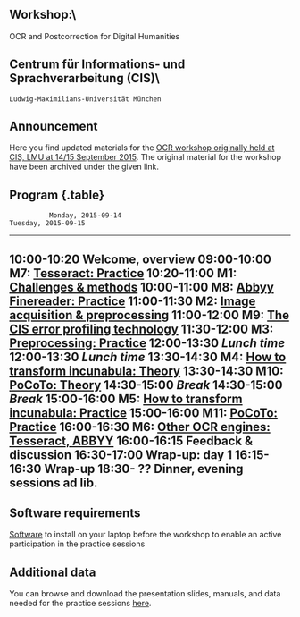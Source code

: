 <!-- zuletzt akualisiert: -->
<!-- 2016-02-23, Uwe Springmann -->

## Workshop:\
OCR and Postcorrection for Digital Humanities

## Centrum für Informations- und Sprachverarbeitung (CIS)\
    Ludwig-Maximilians-Universität München

## Announcement
Here you find updated materials for the [OCR workshop originally held at CIS, LMU at 14/15 September 2015][ocrworkshop]. The original material for the workshop have been archived under the given link.

[ocrworkshop]: http://www.cis.lmu.de/ocrworkshop


## Program {.table}

              Monday, 2015-09-14                                            Tuesday, 2015-09-15 
------------  -------------------------------------------     ------------  --------------------------
10:00-10:20   Welcome, overview                               09:00-10:00   M7: [Tesseract: Practice][m7]
10:20-11:00   M1: [Challenges & methods][m1]                  10:00-11:00   M8: [Abbyy Finereader: Practice][m8]
11:00-11:30   M2: [Image acquisition & preprocessing][m2]     11:00-12:00   M9: [The CIS error profiling technology][m9]
11:30-12:00   M3: [Preprocessing: Practice][m3]
12:00-13:30   *Lunch time*                                    12:00-13:30   *Lunch time*
13:30-14:30   M4: [How to transform incunabula: Theory][m4]   13:30-14:30   M10: [PoCoTo: Theory][m10]
14:30-15:00   *Break*                                         14:30-15:00   *Break*
15:00-16:00   M5: [How to transform incunabula: Practice][m5] 15:00-16:00   M11: [PoCoTo: Practice][m11]
16:00-16:30   M6: [Other OCR engines: Tesseract, ABBYY][m6]   16:00-16:15   Feedback & discussion
16:30-17:00   Wrap-up: day 1                                  16:15-16:30   Wrap-up
18:30- ??     Dinner, evening sessions ad lib.
----------------------------------------------------------------------------------------------------

 
[m1]: m1-challenges.pdf
[m2]: http://www.cis.lmu.de/ocrworkshop/data/slides/m2-preprocessing.pdf
[m3]: http://www.cis.lmu.de/ocrworkshop/data/slides/m3-preprocessing-practice.pdf
[m4]: http://www.cis.lmu.de/ocrworkshop/data/slides/m4-incunabula.pdf
[m5]: http://www.cis.lmu.de/ocrworkshop/data/slides/m5-incunabula-practice.pdf
[m6]: http://www.cis.lmu.de/ocrworkshop/data/slides/m6-abbyy-tesseract.pdf
[m7]: http://www.cis.lmu.de/ocrworkshop/data/slides/m7-tesseract-practice.pdf
[m8]: http://www.cis.lmu.de/ocrworkshop/data/slides/m8-abbyy-practice.pdf
[m9]: http://www.cis.lmu.de/ocrworkshop/data/slides/m9-CIS-profiling.pdf
[m10]: http://www.cis.lmu.de/ocrworkshop/data/slides/m10-pocoto.pdf
[m11]: http://www.cis.lmu.de/ocrworkshop/data/slides/m11-pocoto-practice.pdf

## Software requirements
[Software][software] to install on your laptop before the workshop to enable an active participation in the practice sessions

[software]: m0-software.md

## Additional data
You can browse and download the presentation slides, manuals, and data needed for the practice sessions
[here][data].
 
[data]: http://www.cis.lmu.de/ocrworkshop/data 
